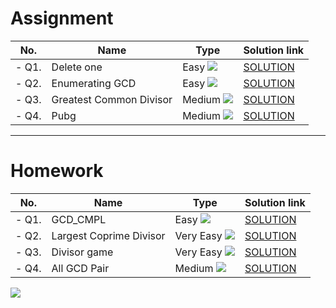 # Assignment

| No.   | Name                    | Type                                                        | Solution link                                                                   |
|-------|-------------------------|-------------------------------------------------------------|---------------------------------------------------------------------------------|
| - Q1. | Delete one              | Easy [![](https://img.shields.io/badge/-EASY-green)]()      | [SOLUTION](src/main/java/com/scaler/dsa/assignement/Deleteone.java)             |
| - Q2. | Enumerating GCD         | Easy [![](https://img.shields.io/badge/-EASY-green)]()      | [SOLUTION](src/main/java/com/scaler/dsa/assignement/EnumeratingGCD.java)        |
| - Q3. | Greatest Common Divisor | Medium [![](https://img.shields.io/badge/-MEDIUM-yellow)]() | [SOLUTION](src/main/java/com/scaler/dsa/assignement/GreatestCommonDivisor.java) |
| - Q4. | Pubg                    | Medium [![](https://img.shields.io/badge/-MEDIUM-yellow)]() | [SOLUTION](src/main/java/com/scaler/dsa/assignement/Pubg.java)                  |

*** 

# Homework

| No.   | Name                    | Type                                                        | Solution link                                                        |
|-------|-------------------------|-------------------------------------------------------------|----------------------------------------------------------------------|
| - Q1. | GCD_CMPL                | Easy [![](https://img.shields.io/badge/-EASY-green)]()      | [SOLUTION](src/main/java/com/scaler/dsa/homework/GCD_CMPL.java) |
| - Q2. | Largest Coprime Divisor | Very Easy [![](https://img.shields.io/badge/-EASY-green)]() | [SOLUTION](src/main/java/com/scaler/dsa/homework/LargestCoprimeDivisor.java)    |
| - Q3. | Divisor game            | Very Easy [![](https://img.shields.io/badge/-EASY-green)]() | [SOLUTION](src/main/java/com/scaler/dsa/homework/Divisorgame.java)   |
| - Q4. | All GCD Pair            | Medium [![](https://img.shields.io/badge/-MEDIUM-yellow)]() | [SOLUTION](src/main/java/com/scaler/dsa/homework/AllGCDPair.java)    |

[![](https://img.shields.io/badge/github-blue?style=for-the-badge)](https://github.com/pashmash372)

 